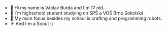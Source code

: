 - 👋 Hi my name is Václav Burda and I´m 17 old.
- 🏫 I´m highschool student studying on SPŠ a VOŠ Brno Sokolská.
- 🦾 My main focus besides my school is crafting and programming robots.
- ⚜️ And I´m a Scout :)
  

<!---
VaclavBurda/VaclavBurda is a ✨ special ✨ repository because its `README.md` (this file) appears on your GitHub profile.
You can click the Preview link to take a look at your changes.
--->
